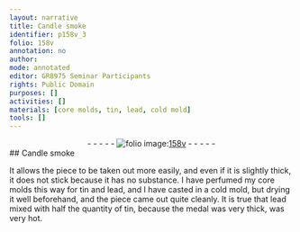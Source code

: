 ```yaml
---
layout: narrative
title: Candle smoke
identifier: p158v_3
folio: 158v
annotation: no
author:
mode: annotated
editor: GR8975 Seminar Participants
rights: Public Domain
purposes: []
activities: []
materials: [core molds, tin, lead, cold mold]
tools: []
---
```


 <div class="folio" align="center">- - - - - <a href="http://gallica.bnf.fr/ark:/12148/btv1b10500001g/f322.image" target="_blank"><img src="https://cu-mkp.github.io/GR8975-edition/assets/photo-icon.png" alt="folio image: " style="display:inline-block; margin-bottom:-3px;"/>158v</a> - - - - - </div> 
## Candle smoke

 
It allows the piece to be taken out more easily, and even if it is slightly thick, it does not stick because it has no substance. I have perfumed my <span class="material">core molds</span> this way for <span class="material">tin</span> and <span class="material">lead</span>, and I have casted in a <span class="material">cold mold</span>, but drying it well beforehand, and the piece came out quite cleanly. It is true that lead mixed with half the quantity of tin, because the medal was very thick, was very hot.
 